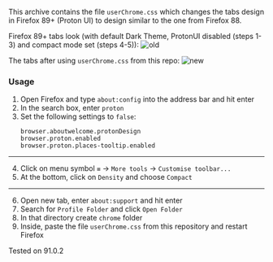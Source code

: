 This archive contains the file `userChrome.css` which changes the tabs design in Firefox 89+ (Proton UI) to design similar to the one from Firefox 88. 

Firefox 89+ tabs look (with default Dark Theme, ProtonUI disabled (steps 1-3) and compact mode set (steps 4-5)):
![old](https://user-images.githubusercontent.com/62106309/131740012-6e7a40a5-d755-4fed-b45b-15599a12d206.PNG)

The tabs after using `userChrome.css` from this repo:
![new](https://user-images.githubusercontent.com/62106309/131740024-6bc18533-5cda-4e51-a728-944b29613c23.PNG)

### Usage

1. Open Firefox and type `about:config` into the address bar and hit enter
2. In the search box, enter `proton`
3. Set the following settings to `false`:
    ```
    browser.aboutwelcome.protonDesign
    browser.proton.enabled
    browser.proton.places-tooltip.enabled
    ```
----
4. Click on menu symbol `≡` -> `More tools` -> `Customise toolbar...`
5. At the bottom, click on `Density` and choose `Compact`
---
6. Open new tab, enter `about:support` and hit enter
7. Search for `Profile Folder` and click `Open Folder`
8. In that directory create `chrome` folder 
9. Inside, paste the file `userChrome.css` from this repository and restart Firefox

Tested on 91.0.2
